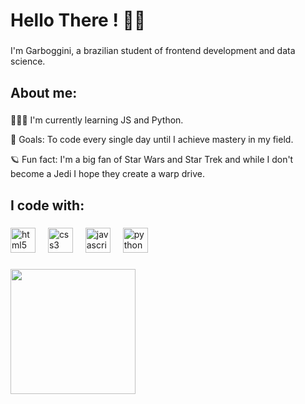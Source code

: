 <h1 align="left">Hello There ! 🖖🏻 </h1>

###

<p align="left">I'm Garboggini, a brazilian student of frontend development and data science. </p>

###

<h2 align="left">About me:</h2>

###

<p align="left">🧙🏻‍♂️ I'm currently learning JS and Python. <p> 🚀 Goals: To code every single day until I achieve mastery in my field. <p> 🪐 Fun fact: I'm a big fan of Star Wars and Star Trek and while I don't become a Jedi I hope they create a warp drive. </p>

###

<h2 align="left">I code with: </h2>

###

<div align="left">
  <img src="https://cdn.jsdelivr.net/gh/devicons/devicon/icons/html5/html5-original.svg" height="40" alt="html5 logo"  />
  <img width="12" />
  <img src="https://cdn.jsdelivr.net/gh/devicons/devicon/icons/css3/css3-original.svg" height="40" alt="css3 logo"  />
  <img width="12" />
  <img src="https://cdn.jsdelivr.net/gh/devicons/devicon/icons/javascript/javascript-original.svg" height="40" alt="javascript logo"  />
  <img width="12" />
  <img src="https://cdn.jsdelivr.net/gh/devicons/devicon/icons/python/python-original.svg" height="40" alt="python logo"  />
</div>

###



###

<div align="left">
  <img height="200" src="https://i.pinimg.com/originals/af/93/62/af936255d35bb748ee0e0dceb43c07e7.gif"  />
</div>
